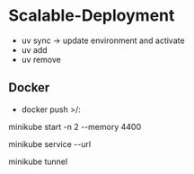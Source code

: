 # Scalable-Deployment


* uv sync -> update environment and activate
* uv add <package name>
* uv remove <package name>


## Docker

* docker push <user name>>/<image name>:<tagname>

minikube start -n 2 --memory 4400

minikube service <service-name> --url 

minikube tunnel